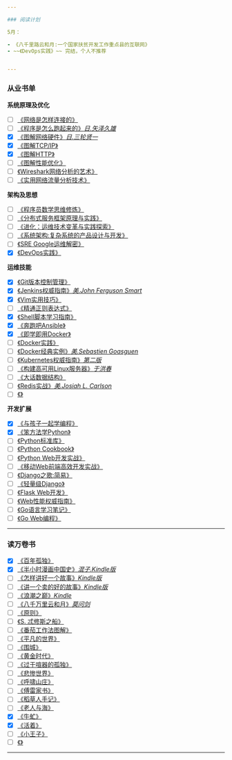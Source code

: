```yaml
---

### 阅读计划

5月：

- 《八千里路云和月:一个国家扶贫开发工作重点县的互联网》
- ~~《DevOps实践》~~ 完结，个人不推荐


---
```


### 从业书单

**系统原理及优化**
- [ ] [《网络是怎样连接的》](http://product.dangdang.com/24174119.html)
- [ ] [《程序是怎么跑起来的》*日.矢泽久雄*](https://item.jd.com/11676683.html)
- [x] [《图解网络硬件》*日.三轮贤一*](https://item.jd.com/11506709.html#crumb-wrap)
- [x] [《图解TCP/IP》]()
- [x] [《图解HTTP》]()
- [ ] [《图解性能优化》](http://product.dangdang.com/24185678.html)
- [ ] [《Wireshark网络分析的艺术》](https://www.amazon.cn/gp/product/B01AS1OS8A/ref=oh_aui_detailpage_o04_s00?ie=UTF8&psc=1)
- [ ] [《实用网络流量分析技术》](https://item.jd.com/13788381692.html)

**架构及思想**
- [ ] [《程序员数学思维修炼》](http://product.dangdang.com/23447083.html)
- [ ] [《分布式服务框架原理与实践》](http://product.dangdang.com/23851271.html)
- [ ] [《进化：运维技术变革与实践探索》]()
- [ ] [《系统架构:复杂系统的产品设计与开发》](http://product.dangdang.com/24166002.html)
- [ ] [《SRE Google运维解密》](https://item.jd.com/11973579.html)
- [x] [《DevOps实践》]()

**运维技能**
- [x] [《Git版本控制管理》](https://www.amazon.cn/gp/product/B00U42VM7Y/ref=oh_aui_detailpage_o04_s00?ie=UTF8&psc=1)
- [x] [《Jenkins权威指南》*美.John Ferguson Smart*](https://item.jd.com/12052762.html)
- [x] [《Vim实用技巧》]()
- [ ] [《精通正则表达式》](http://product.dangdang.com/22851836.html)
- [x] [《Shell脚本学习指南》]()
- [x] [《奔跑吧Ansible》]()
- [x] [《即学即用Docker》]()
- [ ] [《Docker实践》](http://product.dangdang.com/25218250.html)
- [ ] [《Docker经典实例》*美.Sebastien Goasguen*](https://item.jd.com/12126210.html)
- [ ] [《Kubernetes权威指南》*第二版*](https://item.jd.com/11980349.html)
- [ ] [《构建高可用Linux服务器》*于洪春*](https://item.jd.com/12267548.html)
- [ ] [《大话数据结构》](https://item.jd.com/10663703.html)
- [ ] [《Redis实战》*美.Josiah L. Carlson*](https://item.jd.com/11791607.html)
- [ ] [《》]()

**开发扩展**
- [x] [《与孩子一起学编程》]()
- [x] [《笨方法学Python》]()
- [ ] [《Python标准库》](https://item.jd.com/11020898.html)
- [ ] [《Python Cookbook》]()
- [ ] [《Python Web开发实战》](http://product.dangdang.com/24029839.html)
- [ ] [《移动Web前端高效开发实战》](https://item.jd.com/12170351.html)
- [ ] [《Django之歌:简易》]()
- [ ] [《轻量级Django》](http://product.dangdang.com/24101643.html)
- [ ] [《Flask Web开发》](https://item.jd.com/11594082.html)
- [ ] [《Web性能权威指南》](https://item.jd.com/11444582.html)
- [ ] [《Go语言学习笔记》](https://item.jd.com/11944267.html)
- [ ] [《Go Web编程》](https://item.jd.com/12252845.html)

---

### 读万卷书

- [x] [《百年孤独》](https://item.jd.com/12152685.html)
- [x] [《半小时漫画中国史》*混子.Kindle版*]()
- [ ] [《怎样讲好一个故事》*Kindle版*]()
- [ ] [《讲一个卖的好的故事》*Kindle版*]()
- [ ] [《浪潮之巅》*Kindle*]()
- [ ] [《八千万里云和月》*莫问剑*](http://item.jd.com/11722416.html)
- [ ] [《原则》](https://item.jd.com/12257413.html)
- [ ] [《S. 忒修斯之船》](https://item.jd.com/11932116.html)
- [ ] [《番茄工作法图解》](http://product.dangdang.com/21021603.html)
- [ ] [《平凡的世界》]()
- [ ] [《围城》]()
- [ ] [《黄金时代》]()
- [ ] [《过于喧器的孤独》]()
- [ ] [《悲惨世界》]()
- [ ] [《呼啸山庄》]()
- [ ] [《傅雷家书》]()
- [ ] [《稻草人手记》]()
- [ ] [《老人与海》]()
- [x] [《牛虻》]()
- [x] [《活着》]()
- [ ] [《小王子》]()
- [ ] [《》]()

---
